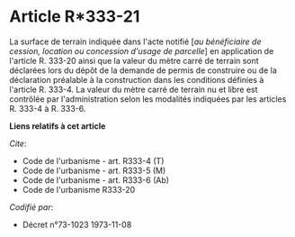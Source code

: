 # Article R*333-21

La surface de terrain indiquée dans l'acte notifié [*au bénéficiaire de cession, location ou concession d'usage de parcelle*]
en application de l'article R. 333-20 ainsi que la valeur du mètre carré de terrain sont déclarées lors du dépôt de la
demande de permis de construire ou de la déclaration préalable à la construction dans les conditions définies à l'article R.
333-4. La valeur du mètre carré de terrain nu et libre est contrôlée par l'administration selon les modalités indiquées par
les articles R. 333-4 à R. 333-6.

**Liens relatifs à cet article**

_Cite_:

  - Code de l'urbanisme - art. R333-4 (T)
  - Code de l'urbanisme - art. R333-5 (M)
  - Code de l'urbanisme - art. R333-6 (Ab)
  - Code de l'urbanisme R333-20

_Codifié par_:

  - Décret n°73-1023 1973-11-08
